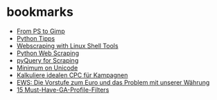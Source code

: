 bookmarks
=========

* [From PS to Gimp](http://www.rileybrandt.com/2014/03/09/photoshop-to-gimp/)
* [Python Tipps](http://sahandsaba.com/thirty-python-language-features-and-tricks-you-may-not-know.html)
* [Webscraping with Linux Shell Tools](http://www.joyofdata.de/blog/using-linux-shell-web-scraping/)
* [Python Web Scraping](http://jakeaustwick.me/python-web-scraping-resource/)
* [pyQuery for Scraping](http://pythonhosted.org//pyquery/scrap.html)
* [Minimum on Unicode](http://www.joelonsoftware.com/articles/Unicode.html)
* [Kalkuliere idealen CPC für Kampagnen](http://blog.ezliu.com/how-to-bid-for-cpc-campaigns-aka-stop-doing-adwords-wrong/)
* [EWS: Die Vorstufe zum Euro und das Problem mit unserer Währung](https://www.ndr.de/info/audio195709_podcastID-podcast3010.html)
* [15 Must-Have-GA-Profile-Filters](http://www.serp-eye.com/15-must-have-google-analytics-filter/)
